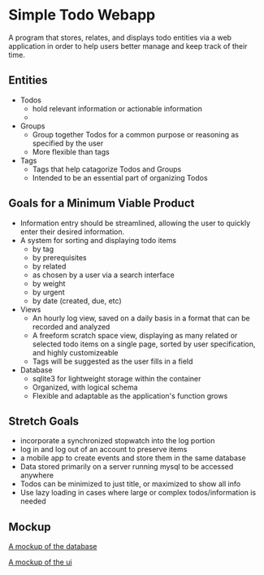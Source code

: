 # Simple Todo Webapp
A program that stores, relates, and displays todo entities via a web application in order to help users better manage and keep track of their time.

## Entities
* Todos
    * hold relevant information or actionable information
    * 
* Groups
    * Group together Todos for a common purpose or reasoning as specified by the user
    * More flexible than tags
* Tags
    * Tags that help catagorize Todos and Groups
    * Intended to be an essential part of organizing Todos

## Goals for a Minimum Viable Product
* Information entry should be streamlined, allowing the user to quickly enter their desired information.
* A system for sorting and displaying todo items
    * by tag
    * by prerequisites
    * by related
    * as chosen by a user via a search interface
    * by weight
    * by urgent
    * by date (created, due, etc)
* Views
    * An hourly log view, saved on a daily basis in a format that can be recorded and analyzed
    * A freeform scratch space view, displaying as many related or selected todo items on a single page, sorted by user specification, and highly customizeable
    * Tags will be suggested as the user fills in a field
* Database
    * sqlite3 for lightweight storage within the container
    * Organized, with logical schema
    * Flexible and adaptable as the application's function grows

## Stretch Goals
* incorporate a synchronized stopwatch into the log portion
* log in and log out of an account to preserve items
* a mobile app to create events and store them in the same database
* Data stored primarily on a server running mysql to be accessed anywhere
* Todos can be minimized to just title, or maximized to show all info
* Use lazy loading in cases where large or complex todos/information is needed

## Mockup
[A mockup of the database](./databaseMockup.png)

[A mockup of the ui](./model.png)